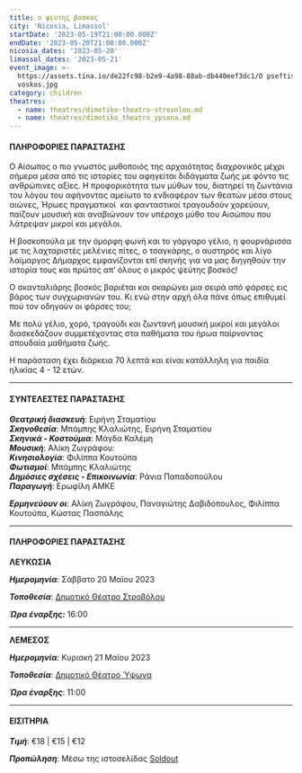 ```yaml
---
title: ο ψευτης βοσκος
city: 'Nicosia, Limassol'
startDate: '2023-05-19T21:00:00.000Z'
endDate: '2023-05-20T21:00:00.000Z'
nicosia_dates: '2023-05-20'
limassol_dates: '2023-05-21'
event_image: >-
  https://assets.tina.io/de22fc98-b2e9-4a98-88ab-db440eef3dc1/O pseftis
  voskos.jpg
category: children
theatres:
  - name: theatres/dimotiko-theatro-strovolou.md
  - name: theatres/dimotiko_theatro_ypsona.md
---
```


#### ΠΛΗΡΟΦΟΡΙΕΣ ΠΑΡΑΣΤΑΣΗΣ

Ο Αίσωπος ο πιο γνωστός μυθοποιός της αρχαιότητας διαχρονικός μέχρι σήμερα μέσα από τις ιστορίες του αφηγείται διδάγματα ζωής με φόντο τις ανθρώπινες αξίες. Η προφορικότητα των μύθων του, διατηρεί τη
ζωντάνια του λόγου του αφήνοντας αμείωτο το ενδιαφέρον των θεατών μέσα στους αιώνες, Ήρωες πραγματικοί  και φανταστικοί τραγουδούν χορεύουν, παίζουν μουσική και αναβιώνουν τον υπέροχο μύθο του Αισώπου που λάτρεψαν μικροί και μεγάλοι.

Η βοσκοπούλα με την όμορφη φωνή και το γάργαρο γέλιο, η φουρνάρισσα με τις λαχταριστές μελένιες πίτες, ο τσαγκάρης, ο αυστηρός και λίγο λαίμαργος Δήμαρχος εμφανίζονται επί σκηνής για να μας διηγηθούν την ιστορία τους και πρώτος απ’ όλους ο μικρός ψεύτης βοσκός!

Ο σκανταλιάρης βοσκός βαριέται και σκαρώνει μια σειρά από φάρσες εις βάρος των συγχωριανών του. Κι ενώ
στην αρχή όλα πάνε όπως επιθυμεί πού τον οδηγούν οι φάρσες του;

Με πολύ γέλιο, χορό, τραγούδι και ζωντανή μουσική μικροί και μεγάλοι διασκεδάζουν συμμετέχοντας στα παθήματα του ήρωα παίρνοντας σπουδαία μαθήματα
ζωής.

Η παράσταση έχει διάρκεια 70 λεπτά και είναι κατάλληλη για παιδία ηλικίας 4 - 12 ετών.

***

#### ΣΥΝΤΕΛΕΣΤΕΣ ΠΑΡΑΣΤΑΣΗΣ

***Θεατρική διασκευή***: Ειρήνη Σταματίου\
***Σκηνοθεσία***: Μπάμπης Κλαλιώτης, Ειρήνη Σταματίου\
***Σκηνικά - Κοστούμια***: Μάγδα Καλέμη\
***Μουσική***: Αλίκη Ζωγράφου: \
***Κινησιολογία***: Φιλίππα Κουτούπα\
***Φωτισμοί***: Μπάμπης Κλαλιώτης\
***Δημόσιες σχέσεις - Επικοινωνία***: Ράνια Παπαδοπούλου\
***Παραγωγή***: Ερωφίλη ΑΜΚΕ

***Ερμηνεύουν οι***: Αλίκη Ζωγράφου, Παναγιώτης Δαβιδόπουλος, Φιλίππα Κουτούπα, Κώστας Πασπάλης

***

#### ΠΛΗΡΟΦΟΡΙΕΣ ΠΑΡΑΣΤΑΣΗΣ

**ΛΕΥΚΩΣΙΑ**

***Ημερομηνία***: Σάββατο 20 Μαϊου 2023

***Τοποθεσία***: [Δημοτικό Θέατρο Στροβόλου](?#map "")

***Ώρα έναρξης:*** 16:00

***

**ΛΕΜΕΣΟΣ**

***Ημερομηνία***: Κυριακή 21 Μαϊου 2023

***Τοποθεσία***: [Δημοτικό Θέατρο Ύψωνα](?#map "")

***Ώρα έναρξης***: 11:00

***

#### ΕΙΣΙΤΗΡΙΑ

***Τιμή***: €18 | €15 | €12

***Προπώληση***: Μέσω της ιστοσελίδας  [Soldout](https://www.soldoutticketbox.com/o-pseftis-voskos-may-2023/?lang=en "")
